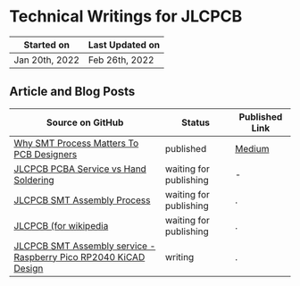 # Technical Writings for JLCPCB

Started on     | Last Updated on
---------------|----------------
Jan 20th, 2022 | Feb 26th, 2022

## Article and Blog Posts

Source on GitHub | Status | Published Link
-----------------|--------|----------------
[Why SMT Process Matters To PCB Designers](./01.why-smt-matters/README.md) | published | [Medium](https://medium.com/@hotteshen_96536/why-smt-process-matters-to-pcb-designers-82f2dfd0d36)
[JLCPCB PCBA Service vs Hand Soldering](./02.jlcpcb-vs-handsoldering/README.md) | waiting for publishing | -
[JLCPCB SMT Assembly Process](./03.smt-process/) | waiting for publishing | .
[JLCPCB (for wikipedia](./05.wikipedia/README.md) | waiting for publishing | .
[JLCPCB SMT Assembly service - Raspberry Pico RP2040 KiCAD Design](./06.kicad/README.md) | writing | .
